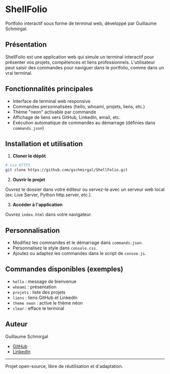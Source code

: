 # ShellFolio

Portfolio interactif sous forme de terminal web, développé par Guillaume Schmirgal.

## Présentation

ShellFolio est une application web qui simule un terminal interactif pour présenter vos projets, compétences et liens professionnels. L'utilisateur peut saisir des commandes pour naviguer dans le portfolio, comme dans un vrai terminal.

## Fonctionnalités principales

- Interface de terminal web responsive
- Commandes personnalisées (hello, whoami, projets, liens, etc.)
- Thème "neon" activable par commande
- Affichage de liens vers GitHub, LinkedIn, email, etc.
- Exécution automatique de commandes au démarrage (définies dans `commands.json`)

## Installation et utilisation

1. **Cloner le dépôt**

```bash
# via HTTPS
git clone https://github.com/gschmirgal/ShellFolio.git
```

2. **Ouvrir le projet**

Ouvrez le dossier dans votre éditeur ou servez-le avec un serveur web local (ex: Live Server, Python http.server, etc.).

3. **Accéder à l'application**

Ouvrez `index.html` dans votre navigateur.

## Personnalisation

- Modifiez les commandes et le démarrage dans `commands.json`.
- Personnalisez le style dans `console.css`.
- Ajoutez ou adaptez les commandes dans le script de `consoe.js`.

## Commandes disponibles (exemples)

- `hello` : message de bienvenue
- `whoami` : présentation
- `projets` : liste des projets
- `liens` : liens GitHub et LinkedIn
- `theme neon` : active le thème néon
- `clear` : efface le terminal

## Auteur

Guillaume Schmirgal

- [GitHub](https://github.com/gschmirgal)
- [LinkedIn](https://www.linkedin.com/in/schmirgal/)

---

Projet open-source, libre de réutilisation et d'adaptation.
